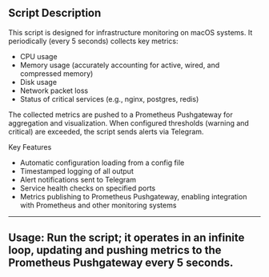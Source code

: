 Script Description
------------------
This script is designed for infrastructure monitoring on macOS systems. It periodically (every 5 seconds) collects key metrics:
  - CPU usage
  - Memory usage (accurately accounting for active, wired, and compressed memory)
  - Disk usage
  - Network packet loss
  - Status of critical services (e.g., nginx, postgres, redis)

The collected metrics are pushed to a Prometheus Pushgateway for aggregation and visualization.
When configured thresholds (warning and critical) are exceeded, the script sends alerts via Telegram.

Key Features
 - Automatic configuration loading from a config file
 - Timestamped logging of all output
 - Alert notifications sent to Telegram
 - Service health checks on specified ports
 - Metrics publishing to Prometheus Pushgateway, enabling integration with Prometheus and other monitoring systems
__________________
Usage: 
Run the script; it operates in an infinite loop, updating and pushing metrics to the Prometheus Pushgateway every 5 seconds.
------------------

